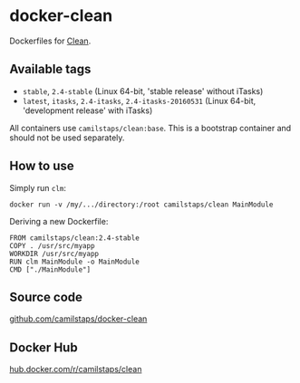 # docker-clean

Dockerfiles for [Clean](http://clean.cs.ru.nl).

## Available tags

* `stable`, `2.4-stable` (Linux 64-bit, 'stable release' without iTasks)
* `latest`, `itasks`, `2.4-itasks`, `2.4-itasks-20160531` (Linux 64-bit,
	'development release' with iTasks)

All containers use `camilstaps/clean:base`. This is a bootstrap container and
should not be used separately.

## How to use

Simply run `clm`:

```
docker run -v /my/.../directory:/root camilstaps/clean MainModule
```

  
Deriving a new Dockerfile:

```
FROM camilstaps/clean:2.4-stable
COPY . /usr/src/myapp
WORKDIR /usr/src/myapp
RUN clm MainModule -o MainModule
CMD ["./MainModule"]
```

## Source code

[github.com/camilstaps/docker-clean](https://github.com/camilstaps/docker-clean)

## Docker Hub

[hub.docker.com/r/camilstaps/clean](https://hub.docker.com/r/camilstaps/clean)
